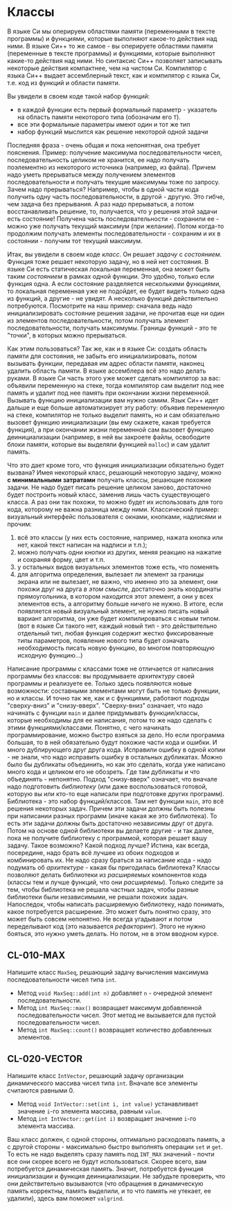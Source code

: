 # Классы

В языке Си мы оперируем областями памяти (переменными в тексте программы) и функциями, которые выполняют какое-то действия над ними. В языке Си++ то же самое - вы оперируете областями памяти (переменные в тексте программы) и функциями, которые выполняют какие-то действия над ними. Но синтаксис Си++ позволяет записывать некоторые действия компактнее, чем на чистом Си. Компилятор с языка Си++ выдает ассемблерный текст, как и компилятор с языка Си, т.е. код из функций и области памяти.

Вы увидели в своем коде такой набор функций:
- в каждой функции есть первый формальный параметр - указатель на область памяти некоторого типа (обозначим его `T`).
- все эти формальные параметры имеют один и тот же тип
- набор функций мыслится как решение некоторой одной задачи

Последняя фраза - очень общая и пока непонятная, она требует пояснения. Пример: получение максимума последовательности чисел, последовательность целиком не хранится, ее надо получать поэлементно из некоторого источника (например, из файла). Причем надо уметь прерываться между получением элементов последовательности и получать текущие максимумы тоже по запросу. Зачем надо прерываться? Например, чтобы в одной части кода получить одну часть последовательности, в другой - другую. Это гибче, чем задача без прерывания. А раз надо прерываться, а потом восстанавливать решение, то, получается, что у решения этой задачи есть состояние! Получена часть последовательности - сохранили ее - можно уже получать текущий максимум (при желании). Потом когда-то продолжим получать элементы последовательности - сохраним и их в состоянии - получим тот текущий максимум.

Итак, вы увидели в своем коде *класс*. Он решает *задачу* с *состоянием*. Функция тоже решает некоторую задачу, но в ней нет состояния. В языке Си есть статическая локальная переменная, она может быть таким *состоянием* в рамках одной функции. Это удобно, только если функция одна. А если состояние разделяется несколькими функциями, то локальная переменная уже не подойдет, ее будет видеть только одна из функций, а другие - не увидят. А несколько функций действительно потребуются. Посмотрите на наш пример: сначала ведь надо инициализировать состояние решения задачи, не прочитав еще ни один из элементов последовательности, потом получать элемент последовательности, получать максимумы. Границы функций - это те "точки", в которых можно прерываться.

Как этим пользоваться? Так же, как и в языке Си: создать область памяти для состояния, не забыть его инициализировать, потом вызывать функции, передавая им адрес области памяти, наконец удалить область памяти. В языке ассемблера всё это надо делать руками. В языке Си часть этого уже может сделать компилятор за вас: объявили переменную на стеке, тогда компилятор сам выделит под нее память и удалит под нее память при окончании жизни переменной. Вызывать функцию инициализации вам нужно самим. Язык Си++ идет дальше и еще больше автоматизирует эту работу: объявив переменную на стеке, компилятор не только выделит память, но и сам обязательно вызовет функцию инициализации (вы ему скажете, какая требуется функция), а при окончании жизни переменной сам вызовет функцию деинициализации (например, в ней вы закроете файлы, освободите блоки памяти, которые вы выделяли функцией `malloc`) и сам удалит память.

Что это дает кроме того, что функция инициализации обязательно будет вызвана? Имея некоторый класс, решающий некоторую задачу, можно **с минимальными затратами** получать классы, решающие похожие задачи. Не надо будет писать решение целиком заново, достаточно будет построить новый класс, заменив лишь часть существующего класса. А раз они так похожи, то можно будет их использовать для того кода, которому не важна разница между ними. Классический пример: визуальный интерфейс пользователя с окнами, кнопками, надписями и прочим:
1. всё это классы (у них есть состояние, например, нажата кнопка или нет, какой текст написан на надписи и т.п.);
2. можно получать одни кнопки из других, меняя реакцию на нажатие и сохраняя форму, цвет и т.п.
3. у остальных видов визуальных элементов тоже есть, что поменять
4. для алгоритма определения, вылезает ли элемент за границы экрана или не вылезает, не важно, что именно это за элемент, они похожи друг на друга *в этом смысле*, достаточно знать координаты прямоугольника, в котором находится этот элемент, а они у всех элементов есть, а алгоритму больше ничего не нужно. В итоге, если появляется новый визуальный элемент, не нужно писать новый вариант алгоритма, он уже будет компилироваться с новым типом. (вот в языке Си такого нет, каждый новый тип - это действительно отдельный тип, любая функция содержит жестко фиксированные типы параметров, появление нового типа будет означать необходимость писать новую функцию, во многом повторяющую исходную функцию...)

Написание программы с классами тоже не отличается от написания программы без классов: вы продумываете *архитектуру* своей программы и реализуете ее. Только здесь появляются новые возможности: составными элементами могут быть не только функции, но и классы. И точно так же, как и с функциями, работают подходы "сверху-вниз" и "снизу-вверх". "Сверху-вниз" означает, что надо начинать с функции `main` и далее придумывать функции/классы, которые необходимы для ее написания, потом то же надо сделать с этими функциями/классами. Понятно, с чего начинать программирование, можно быстро взяться за дело. Но если программа большая, то в ней обязательно будут похожие части кода и ошибки. И много дублирующего друг друга кода. Исправили ошибку в одной копии - не знали, что надо исправить ошибку в остальных дубликатах. Можно было бы дубликаты объединить, но как это сделать, когда уже написано много кода и целиком его не обозреть. Где там дубликаты и что объединять - непонятно. Подход "снизу-вверх" означает, что вначале надо подготовить *библиотеку* (или даже воспользоваться готовой, которую вы или кто-то еще написали при подготовке других программ). Библиотека - это набор функций/классов. Там нет функции `main`, это всё решения некоторых задач. Причем эти задачи должны быть полезны при написании разных программ (иначе какая же это библиотека). То есть эти задачи должны быть достаточно независимы друг от друга. Потом на основе одной библиотеки вы делаете другие - и так далее, пока не получите библиотеку с программой, которая решает вашу задачу. Такое возможно? Какой подход лучше? Истина, как всегда, посередине, надо брать всё лучшее из обоих подходов и комбинировать их. Не надо сразу браться за написание кода - надо подумать об *архитектуре* - какая бы пригодилась библиотека? Классы позволяют делать библиотеки из *расширяемых* компонентов кода (классы тем и лучше функций, что они *расширяемы*). Только следите за тем, чтобы библиотека не решала частных задач, чтобы разные библиотеки были независимыми, не решали похожих задач. Напоследок, чтобы написать расширяемую библиотеку, надо понимать, какое потребуется расширение. Это может быть понятно сразу, это может быть совсем непонятно. Не всегда угадывают и потом переделывают код (это называется *рефакторинг*). Этого не нужно бояться, это нужно уметь делать. Но потом, не в этом вводном курсе.



## CL-010-MAX

Напишите класс `MaxSeq`, решающий задачу вычисления максимума последовательности чисел типа `int`.

- Метод `void MaxSeq::add(int n)` добавляет `n` - очередной элемент последовательности.
- Метод `int MaxSeq::max()` возвращает максимум добавленной последовательности чисел. Этот метод не вызывается для пустой последовательности чисел.
- Метод `int MaxSeq::count()` возвращает количество добавленных элементов.


## CL-020-VECTOR

Напишите класс `IntVector`, решающий задачу организации динамического массива чисел типа `int`. Вначале все элементы считаются равными 0.

- Метод `void IntVector::set(int i, int value)` устанавливает значение `i`-го элемента массива, равным `value`.
- Метод `int IntVector::get(int i)` возвращает значение `i`-го элемента массива.

Ваш класс должен, с одной стороны, оптимально расходовать память, а с другой стороны - максимально быстро выполнять операции `set` и `get`. То есть не надо выделять сразу память под `INT_MAX` значений - почти все они скорее всего не будут использоваться. Скорее всего, вам потребуется динамическая память. Значит, потребуется функция инициализации и функция деинициализации. Не забудьте проверить, что они действительно вызываются (что обращения в динамическую память корректны, память выделили, и то что память не утекает, ее удалили), здесь вам поможет `valgrind`.
